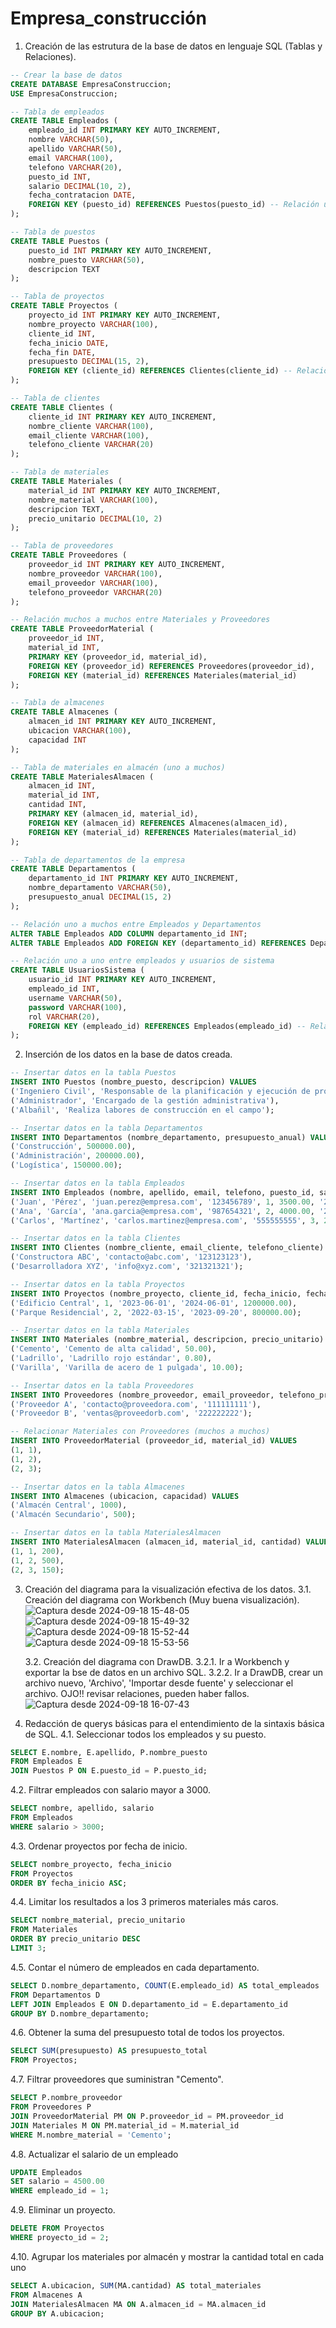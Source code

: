 # Empresa_construcción

1. Creación de las estrutura de la base de datos en lenguaje SQL (Tablas y Relaciones).
```sql
-- Crear la base de datos
CREATE DATABASE EmpresaConstruccion;
USE EmpresaConstruccion;

-- Tabla de empleados
CREATE TABLE Empleados (
    empleado_id INT PRIMARY KEY AUTO_INCREMENT,
    nombre VARCHAR(50),
    apellido VARCHAR(50),
    email VARCHAR(100),
    telefono VARCHAR(20),
    puesto_id INT,
    salario DECIMAL(10, 2),
    fecha_contratacion DATE,
    FOREIGN KEY (puesto_id) REFERENCES Puestos(puesto_id) -- Relación uno a muchos con Puestos
);

-- Tabla de puestos
CREATE TABLE Puestos (
    puesto_id INT PRIMARY KEY AUTO_INCREMENT,
    nombre_puesto VARCHAR(50),
    descripcion TEXT
);

-- Tabla de proyectos
CREATE TABLE Proyectos (
    proyecto_id INT PRIMARY KEY AUTO_INCREMENT,
    nombre_proyecto VARCHAR(100),
    cliente_id INT,
    fecha_inicio DATE,
    fecha_fin DATE,
    presupuesto DECIMAL(15, 2),
    FOREIGN KEY (cliente_id) REFERENCES Clientes(cliente_id) -- Relación uno a muchos con Clientes
);

-- Tabla de clientes
CREATE TABLE Clientes (
    cliente_id INT PRIMARY KEY AUTO_INCREMENT,
    nombre_cliente VARCHAR(100),
    email_cliente VARCHAR(100),
    telefono_cliente VARCHAR(20)
);

-- Tabla de materiales
CREATE TABLE Materiales (
    material_id INT PRIMARY KEY AUTO_INCREMENT,
    nombre_material VARCHAR(100),
    descripcion TEXT,
    precio_unitario DECIMAL(10, 2)
);

-- Tabla de proveedores
CREATE TABLE Proveedores (
    proveedor_id INT PRIMARY KEY AUTO_INCREMENT,
    nombre_proveedor VARCHAR(100),
    email_proveedor VARCHAR(100),
    telefono_proveedor VARCHAR(20)
);

-- Relación muchos a muchos entre Materiales y Proveedores
CREATE TABLE ProveedorMaterial (
    proveedor_id INT,
    material_id INT,
    PRIMARY KEY (proveedor_id, material_id),
    FOREIGN KEY (proveedor_id) REFERENCES Proveedores(proveedor_id),
    FOREIGN KEY (material_id) REFERENCES Materiales(material_id)
);

-- Tabla de almacenes
CREATE TABLE Almacenes (
    almacen_id INT PRIMARY KEY AUTO_INCREMENT,
    ubicacion VARCHAR(100),
    capacidad INT
);

-- Tabla de materiales en almacén (uno a muchos)
CREATE TABLE MaterialesAlmacen (
    almacen_id INT,
    material_id INT,
    cantidad INT,
    PRIMARY KEY (almacen_id, material_id),
    FOREIGN KEY (almacen_id) REFERENCES Almacenes(almacen_id),
    FOREIGN KEY (material_id) REFERENCES Materiales(material_id)
);

-- Tabla de departamentos de la empresa
CREATE TABLE Departamentos (
    departamento_id INT PRIMARY KEY AUTO_INCREMENT,
    nombre_departamento VARCHAR(50),
    presupuesto_anual DECIMAL(15, 2)
);

-- Relación uno a muchos entre Empleados y Departamentos
ALTER TABLE Empleados ADD COLUMN departamento_id INT;
ALTER TABLE Empleados ADD FOREIGN KEY (departamento_id) REFERENCES Departamentos(departamento_id);

-- Relación uno a uno entre empleados y usuarios de sistema
CREATE TABLE UsuariosSistema (
    usuario_id INT PRIMARY KEY AUTO_INCREMENT,
    empleado_id INT,
    username VARCHAR(50),
    password VARCHAR(100),
    rol VARCHAR(20),
    FOREIGN KEY (empleado_id) REFERENCES Empleados(empleado_id) -- Relación uno a uno con empleados
);

```

2. Inserción de los datos en la base de datos creada.
```sql
-- Insertar datos en la tabla Puestos
INSERT INTO Puestos (nombre_puesto, descripcion) VALUES 
('Ingeniero Civil', 'Responsable de la planificación y ejecución de proyectos'),
('Administrador', 'Encargado de la gestión administrativa'),
('Albañil', 'Realiza labores de construcción en el campo');

-- Insertar datos en la tabla Departamentos
INSERT INTO Departamentos (nombre_departamento, presupuesto_anual) VALUES
('Construcción', 500000.00),
('Administración', 200000.00),
('Logística', 150000.00);

-- Insertar datos en la tabla Empleados
INSERT INTO Empleados (nombre, apellido, email, telefono, puesto_id, salario, fecha_contratacion, departamento_id) VALUES 
('Juan', 'Pérez', 'juan.perez@empresa.com', '123456789', 1, 3500.00, '2022-05-01', 1),
('Ana', 'García', 'ana.garcia@empresa.com', '987654321', 2, 4000.00, '2021-08-15', 2),
('Carlos', 'Martínez', 'carlos.martinez@empresa.com', '555555555', 3, 2500.00, '2023-01-10', 1);

-- Insertar datos en la tabla Clientes
INSERT INTO Clientes (nombre_cliente, email_cliente, telefono_cliente) VALUES
('Constructora ABC', 'contacto@abc.com', '123123123'),
('Desarrolladora XYZ', 'info@xyz.com', '321321321');

-- Insertar datos en la tabla Proyectos
INSERT INTO Proyectos (nombre_proyecto, cliente_id, fecha_inicio, fecha_fin, presupuesto) VALUES
('Edificio Central', 1, '2023-06-01', '2024-06-01', 1200000.00),
('Parque Residencial', 2, '2022-03-15', '2023-09-20', 800000.00);

-- Insertar datos en la tabla Materiales
INSERT INTO Materiales (nombre_material, descripcion, precio_unitario) VALUES
('Cemento', 'Cemento de alta calidad', 50.00),
('Ladrillo', 'Ladrillo rojo estándar', 0.80),
('Varilla', 'Varilla de acero de 1 pulgada', 10.00);

-- Insertar datos en la tabla Proveedores
INSERT INTO Proveedores (nombre_proveedor, email_proveedor, telefono_proveedor) VALUES
('Proveedor A', 'contacto@proveedora.com', '111111111'),
('Proveedor B', 'ventas@proveedorb.com', '222222222');

-- Relacionar Materiales con Proveedores (muchos a muchos)
INSERT INTO ProveedorMaterial (proveedor_id, material_id) VALUES
(1, 1),
(1, 2),
(2, 3);

-- Insertar datos en la tabla Almacenes
INSERT INTO Almacenes (ubicacion, capacidad) VALUES
('Almacén Central', 1000),
('Almacén Secundario', 500);

-- Insertar datos en la tabla MaterialesAlmacen
INSERT INTO MaterialesAlmacen (almacen_id, material_id, cantidad) VALUES
(1, 1, 200),
(1, 2, 500),
(2, 3, 150);

```
3. Creación del diagrama para la visualización efectiva de los datos.
    3.1. Creación del diagrama con Workbench (Muy buena visualización).
        ![Captura desde 2024-09-18 15-48-05](https://github.com/user-attachments/assets/da7ec268-b2fa-4d74-bd13-340b696dd329)
        ![Captura desde 2024-09-18 15-49-32](https://github.com/user-attachments/assets/a871b2fa-0d46-4885-8d4a-072d86f01bf1)
        ![Captura desde 2024-09-18 15-52-44](https://github.com/user-attachments/assets/af888085-08c5-4e6b-81ff-d00473c211a5)
        ![Captura desde 2024-09-18 15-53-56](https://github.com/user-attachments/assets/c31faaf7-8f4e-4632-9a7f-6cc0011c641e)
        
    3.2. Creación del diagrama con DrawDB.
       3.2.1. Ir a Workbench y exportar la bse de datos en un archivo SQL.
       3.2.2. Ir a DrawDB, crear un archivo nuevo, 'Archivo', 'Importar desde fuente' y seleccionar el archivo. OJO!! revisar relaciones, pueden haber fallos.
        ![Captura desde 2024-09-18 16-07-43](https://github.com/user-attachments/assets/d549d346-0921-409c-b03f-1a1f505ee451)

4. Redacción de querys básicas para el entendimiento de la sintaxis básica de SQL.
   4.1. Seleccionar todos los empleados y su puesto.

```sql
SELECT E.nombre, E.apellido, P.nombre_puesto 
FROM Empleados E
JOIN Puestos P ON E.puesto_id = P.puesto_id;
```
   4.2. Filtrar empleados con salario mayor a 3000.

```sql
SELECT nombre, apellido, salario 
FROM Empleados 
WHERE salario > 3000;

```

   4.3. Ordenar proyectos por fecha de inicio.

```sql
SELECT nombre_proyecto, fecha_inicio 
FROM Proyectos 
ORDER BY fecha_inicio ASC;

```

   4.4. Limitar los resultados a los 3 primeros materiales más caros.

```sql
SELECT nombre_material, precio_unitario 
FROM Materiales 
ORDER BY precio_unitario DESC 
LIMIT 3;

```

   4.5. Contar el número de empleados en cada departamento.

```sql
SELECT D.nombre_departamento, COUNT(E.empleado_id) AS total_empleados
FROM Departamentos D
LEFT JOIN Empleados E ON D.departamento_id = E.departamento_id
GROUP BY D.nombre_departamento;

```

   4.6. Obtener la suma del presupuesto total de todos los proyectos.

```sql
SELECT SUM(presupuesto) AS presupuesto_total 
FROM Proyectos;

```

   4.7. Filtrar proveedores que suministran "Cemento".

```sql
SELECT P.nombre_proveedor 
FROM Proveedores P
JOIN ProveedorMaterial PM ON P.proveedor_id = PM.proveedor_id
JOIN Materiales M ON PM.material_id = M.material_id
WHERE M.nombre_material = 'Cemento';

```

   4.8. Actualizar el salario de un empleado

```sql
UPDATE Empleados 
SET salario = 4500.00 
WHERE empleado_id = 1;

```

   4.9. Eliminar un proyecto.

```sql
DELETE FROM Proyectos 
WHERE proyecto_id = 2;

```

   4.10. Agrupar los materiales por almacén y mostrar la cantidad total en cada uno

```sql
SELECT A.ubicacion, SUM(MA.cantidad) AS total_materiales
FROM Almacenes A
JOIN MaterialesAlmacen MA ON A.almacen_id = MA.almacen_id
GROUP BY A.ubicacion;

```

 
